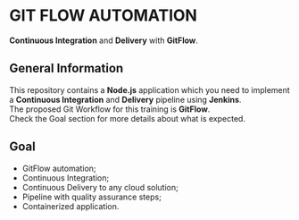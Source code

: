 # GIT FLOW AUTOMATION
**Continuous Integration** and **Delivery** with **GitFlow**.

## General Information
This repository contains a **Node.js** application which you need to implement a **Continuous Integration** and **Delivery** pipeline 
using **Jenkins**.  
The proposed Git Workflow for this training is **GitFlow**.  
Check the Goal section for more details about what is expected.

## Goal
- GitFlow automation;
- Continuous Integration;
- Continuous Delivery to any cloud solution;
- Pipeline with quality assurance steps;
- Containerized application.
